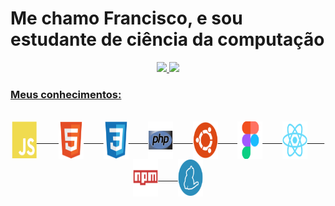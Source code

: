  # Me chamo Francisco, e sou estudante de ciência da computação
 
<div align="center">
  <a href="https://github.com/Chaicoo">
  <img height="180em" src="https://github-readme-stats.vercel.app/api?username=Chaicoo&show_icons=true&theme=ocean_dark&include_all_commits=true&count_private=true"/>
  <img height="180em" src="https://github-readme-stats.vercel.app/api/top-langs/?username=Chaicoo&layout=compact&langs_count=7&theme=ocean_dark"/>
</div>
 
 ### Meus conhecimentos:
 
<div align="center">
<div style="display: inline_block"><br>
  <img align="center" alt="Chico-Js" height="60" width="40" src="https://raw.githubusercontent.com/devicons/devicon/master/icons/javascript/javascript-plain.svg">
     &nbsp;&nbsp;&nbsp;&nbsp;&nbsp;&nbsp;&nbsp;
  <img align="center" alt="Chico-HTML" height="60" width="40" src="https://raw.githubusercontent.com/devicons/devicon/master/icons/html5/html5-original.svg">
      &nbsp;&nbsp;&nbsp;&nbsp;&nbsp;&nbsp;
  <img align="center" alt="Chico-CSS" height="60" width="40" src="https://raw.githubusercontent.com/devicons/devicon/master/icons/css3/css3-original.svg">
      &nbsp;&nbsp;&nbsp;&nbsp;&nbsp;&nbsp;
  <img align="center" alt="Chico-PHP" height="60" width="40" src="https://github.com/devicons/devicon/blob/master/icons/php/php-original.svg">
        &nbsp;&nbsp;&nbsp;&nbsp;&nbsp;&nbsp;
  <img align="center" alt="Chico-Linux" height="60" width="40" src="https://github.com/devicons/devicon/blob/master/icons/ubuntu/ubuntu-plain.svg">
          &nbsp;&nbsp;&nbsp;&nbsp;&nbsp;&nbsp;
  <img align="center" alt="Chico-Figma" height="60" width="40" src="https://github.com/devicons/devicon/blob/master/icons/figma/figma-original.svg">
           &nbsp;&nbsp;&nbsp;&nbsp;&nbsp;&nbsp;
  <img align="center" alt="Chico-React" height="60" width="40" src="https://github.com/devicons/devicon/blob/master/icons/react/react-original.svg">
           &nbsp;&nbsp;&nbsp;&nbsp;&nbsp;&nbsp;
  <img align="center" alt="Chico-Npm" height="60" width="40" src="https://github.com/devicons/devicon/blob/master/icons/npm/npm-original-wordmark.svg">
           &nbsp;&nbsp;&nbsp;&nbsp;&nbsp;&nbsp;
  <img align="center" alt="Chico-Yarn" height="60" width="40" src="https://github.com/devicons/devicon/blob/master/icons/yarn/yarn-original.svg">

</div>
</div>
